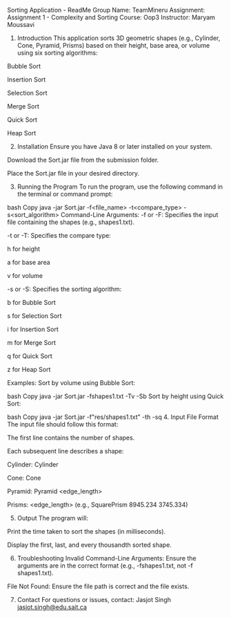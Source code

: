 Sorting Application - ReadMe
Group Name: TeamMineru
Assignment: Assignment 1 - Complexity and Sorting
Course: Oop3
Instructor: Maryam Moussavi   

1. Introduction
This application sorts 3D geometric shapes (e.g., Cylinder, Cone, Pyramid, Prisms) based on their height, base area, or volume using six sorting algorithms:

Bubble Sort

Insertion Sort

Selection Sort

Merge Sort

Quick Sort

Heap Sort

2. Installation
Ensure you have Java 8 or later installed on your system.

Download the Sort.jar file from the submission folder.

Place the Sort.jar file in your desired directory.

3. Running the Program
To run the program, use the following command in the terminal or command prompt:

bash
Copy
java -jar Sort.jar -f<file_name> -t<compare_type> -s<sort_algorithm>
Command-Line Arguments:
-f or -F: Specifies the input file containing the shapes (e.g., shapes1.txt).

-t or -T: Specifies the compare type:

h for height

a for base area

v for volume

-s or -S: Specifies the sorting algorithm:

b for Bubble Sort

s for Selection Sort

i for Insertion Sort

m for Merge Sort

q for Quick Sort

z for Heap Sort

Examples:
Sort by volume using Bubble Sort:

bash
Copy
java -jar Sort.jar -fshapes1.txt -Tv -Sb
Sort by height using Quick Sort:

bash
Copy
java -jar Sort.jar -f"res/shapes1.txt" -th -sq
4. Input File Format
The input file should follow this format:

The first line contains the number of shapes.

Each subsequent line describes a shape:

Cylinder: Cylinder <height> <radius>

Cone: Cone <height> <radius>

Pyramid: Pyramid <height> <edge_length>

Prisms: <PrismType> <height> <edge_length>
(e.g., SquarePrism 8945.234 3745.334)

5. Output
The program will:

Print the time taken to sort the shapes (in milliseconds).

Display the first, last, and every thousandth sorted shape.

6. Troubleshooting
Invalid Command-Line Arguments: Ensure the arguments are in the correct format (e.g., -fshapes1.txt, not -f shapes1.txt).

File Not Found: Ensure the file path is correct and the file exists.

7. Contact
For questions or issues, contact:
Jasjot Singh
jasjot.singh@edu.sait.ca

